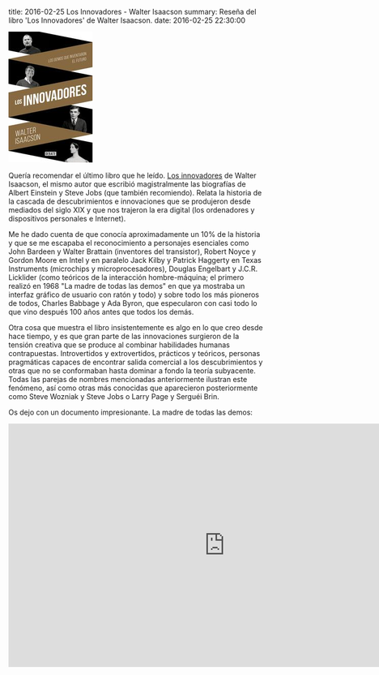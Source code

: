 title: 2016-02-25 Los Innovadores - Walter Isaacson
summary: Reseña del libro 'Los Innovadores' de Walter Isaacson.
date: 2016-02-25 22:30:00

![Los Innovadores](/images/posts/los-innovadores.jpg)

Quería recomendar el último libro que he leído. [Los innovadores](https://store.kobobooks.com/en-us/ebook/los-innovadores) de Walter Isaacson, el mismo autor que escribió magistralmente las biografías de Albert Einstein y Steve Jobs (que también recomiendo). Relata la historia de la cascada de descubrimientos e innovaciones que se produjeron desde mediados del siglo XIX y que nos trajeron la era digital (los ordenadores y dispositivos personales e Internet).

Me he dado cuenta de que conocía aproximadamente un 10% de la historia y que se me escapaba el reconocimiento a personajes esenciales como John Bardeen y Walter Brattain (inventores del transistor), Robert Noyce y Gordon Moore en Intel y en paralelo Jack Kilby y Patrick Haggerty en Texas Instruments (microchips y microprocesadores), Douglas Engelbart y J.C.R. Licklider (como teóricos de la interacción hombre-máquina; el primero realizó en 1968 "La madre de todas las demos" en que ya mostraba un interfaz gráfico de usuario con ratón y todo) y sobre todo los más pioneros de todos, Charles Babbage y Ada Byron, que especularon con casi todo lo que vino después 100 años antes que todos los demás.

Otra cosa que muestra el libro insistentemente es algo en lo que creo desde hace tiempo, y es que gran parte de las innovaciones surgieron de la tensión creativa que se produce al combinar habilidades humanas contrapuestas. Introvertidos y extrovertidos, prácticos y teóricos, personas pragmáticas capaces de encontrar salida comercial a los descubrimientos y otras que no se conformaban hasta dominar a fondo la teoría subyacente. Todas las parejas de nombres mencionadas anteriormente ilustran este fenómeno, así como otras más conocidas que aparecieron posteriormente como Steve Wozniak y Steve Jobs o Larry Page y Serguéi Brin.

Os dejo con un documento impresionante. La madre de todas las demos:

<iframe width="854" height="480" src="https://www.youtube.com/embed/yJDv-zdhzMY" frameborder="0" allowfullscreen></iframe>
